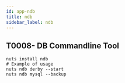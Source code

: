 ```yaml
---
id: app-ndb
title: ndb
sidebar_label: ndb
---
```



## T0008- DB Commandline Tool
```
nuts install ndb
# Example of usage
nuts ndb derby --start
nuts ndb mysql --backup
```

